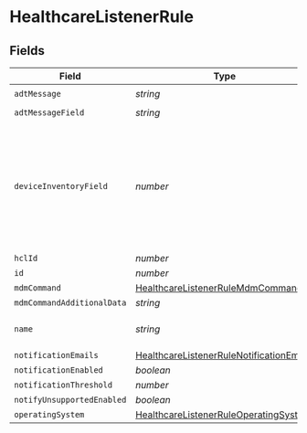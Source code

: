 # HealthcareListenerRule


## Fields

| Field                                                                                                       | Type                                                                                                        | Required                                                                                                    | Description                                                                                                 | Example                                                                                                     |
| ----------------------------------------------------------------------------------------------------------- | ----------------------------------------------------------------------------------------------------------- | ----------------------------------------------------------------------------------------------------------- | ----------------------------------------------------------------------------------------------------------- | ----------------------------------------------------------------------------------------------------------- |
| `adtMessage`                                                                                                | *string*                                                                                                    | :heavy_check_mark:                                                                                          | N/A                                                                                                         | A03                                                                                                         |
| `adtMessageField`                                                                                           | *string*                                                                                                    | :heavy_check_mark:                                                                                          | N/A                                                                                                         | PV1-6-3                                                                                                     |
| `deviceInventoryField`                                                                                      | *number*                                                                                                    | :heavy_minus_sign:                                                                                          | -1 represents the location field 'Room'; any other number is a mobile device extension attribute ID.        |                                                                                                             |
| `hclId`                                                                                                     | *number*                                                                                                    | :heavy_minus_sign:                                                                                          | N/A                                                                                                         | 1                                                                                                           |
| `id`                                                                                                        | *number*                                                                                                    | :heavy_minus_sign:                                                                                          | N/A                                                                                                         | 1                                                                                                           |
| `mdmCommand`                                                                                                | [HealthcareListenerRuleMdmCommand](../../models/shared/healthcarelistenerrulemdmcommand.md)                 | :heavy_minus_sign:                                                                                          | N/A                                                                                                         |                                                                                                             |
| `mdmCommandAdditionalData`                                                                                  | *string*                                                                                                    | :heavy_minus_sign:                                                                                          | N/A                                                                                                         |                                                                                                             |
| `name`                                                                                                      | *string*                                                                                                    | :heavy_check_mark:                                                                                          | N/A                                                                                                         | Patient Discharge - Wipe                                                                                    |
| `notificationEmails`                                                                                        | [HealthcareListenerRuleNotificationEmails](../../models/shared/healthcarelistenerrulenotificationemails.md) | :heavy_minus_sign:                                                                                          | N/A                                                                                                         |                                                                                                             |
| `notificationEnabled`                                                                                       | *boolean*                                                                                                   | :heavy_minus_sign:                                                                                          | N/A                                                                                                         |                                                                                                             |
| `notificationThreshold`                                                                                     | *number*                                                                                                    | :heavy_minus_sign:                                                                                          | N/A                                                                                                         |                                                                                                             |
| `notifyUnsupportedEnabled`                                                                                  | *boolean*                                                                                                   | :heavy_minus_sign:                                                                                          | N/A                                                                                                         |                                                                                                             |
| `operatingSystem`                                                                                           | [HealthcareListenerRuleOperatingSystem](../../models/shared/healthcarelistenerruleoperatingsystem.md)       | :heavy_minus_sign:                                                                                          | N/A                                                                                                         |                                                                                                             |